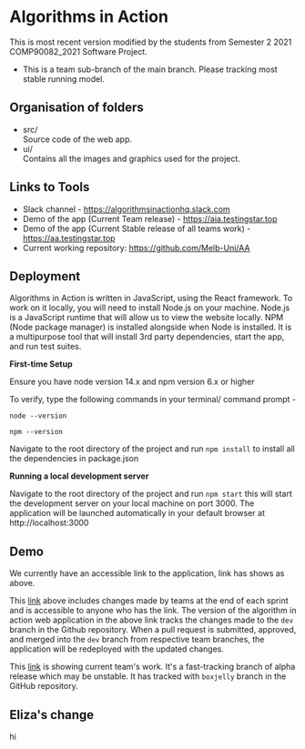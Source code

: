 # Algorithms in Action

This is most recent version modified by the students from Semester 2 2021 COMP90082_2021 Software Project. 

* This is a team sub-branch of the main branch. Please tracking most stable running model.

## Organisation of folders

- src/\
    Source code of the web app.
- ui/\
    Contains all the images and graphics used for the project.
    
 ## Links to Tools

   - Slack channel - https://algorithmsinactionhq.slack.com
   - Demo of the app (Current Team release) - https://aia.testingstar.top
   - Demo of the app (Current Stable release of all teams work) - https://aa.testingstar.top
   - Current working repository: https://github.com/Melb-Uni/AA

## Deployment

Algorithms in Action is written in JavaScript, using the React framework. To work on it locally, you will need to install Node.js on your machine. Node.js is a JavaScript runtime that will allow us to view the website locally. NPM (Node package manager) is installed alongside when Node is installed. It is a multipurpose tool that will install 3rd party dependencies, start the app, and run test suites.

**First-time Setup**

Ensure you have node version 14.x and npm version 6.x or higher

To verify, type the following commands in your terminal/ command prompt -

`node --version`

`npm --version`

Navigate to the root directory of the project and run `npm install` to install all the dependencies in package.json

**Running a local development server**

Navigate to the root directory of the project and run `npm start` this will start the development server on your local machine on port 3000. The application will be launched automatically in your default browser at http://localhost:3000

## Demo

We currently have an accessible link to the application, link has shows as above.

This [link](https://aa.testingstar.top) above includes changes made by teams at the end of each sprint and is accessible to anyone who has the link. The version of the algorithm in action web application in the above link tracks the changes made to the `dev` branch in the Github repository. When a pull request is submitted, approved, and merged into the `dev` branch from respective team branches, the application will be redeployed with the updated changes.

This [link](https://aia.testingstar.top) is showing current team's work. It's a fast-tracking branch of alpha release which may be unstable. It has tracked with `boxjelly` branch in the GitHub repository.

## Eliza's change

hi